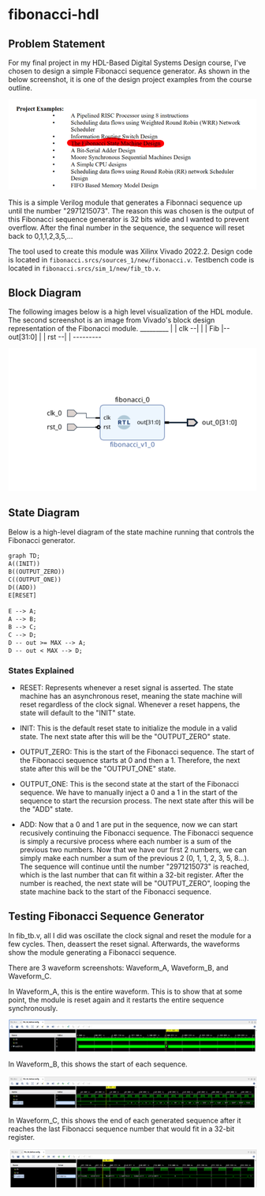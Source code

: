 # fibonacci-hdl

## Problem Statement

For my final project in my HDL-Based Digital Systems Design course, I've chosen to design a simple Fibonacci sequence generator. As shown in the below screenshot, it is one of the design project examples from the course outline.

![Course Outline](./Design_Examples.png)

This is a simple Verilog module that generates a Fibonnaci sequence up until the number "2971215073". The reason this was chosen is the output of this Fibonacci sequence generator is 32 bits wide and I wanted to prevent overflow. After the final number in the sequence, the sequence will reset back to 0,1,1,2,3,5,...

The tool used to create this module was Xilinx Vivado 2022.2.
Design code is located in `fibonacci.srcs/sources_1/new/fibonacci.v`.
Testbench code is located in `fibonacci.srcs/sim_1/new/fib_tb.v`.

## Block Diagram

The following images below is a high level visualization of the HDL module. The second screenshot is an image from Vivado's block design representation of the Fibonacci module.
            _________
            |       |
      clk --|       |
            |  Fib  |-- out[31:0]
            |       |
      rst --|       |
            ---------

![Block Diagram](./Fibonacci_Block_Diagram.png)

## State Diagram

Below is a high-level diagram of the state machine running that controls the Fibonacci generator.

```mermaid
graph TD;
A((INIT))
B((OUTPUT_ZERO))
C((OUTPUT_ONE))
D((ADD))
E[RESET]

E --> A;
A --> B;
B --> C;
C --> D;
D -- out >= MAX --> A;
D -- out < MAX --> D;
```

### States Explained

- RESET: Represents whenever a reset signal is asserted. The state machine has an asynchronous reset, meaning the state machine will reset regardless of the clock signal. Whenever a reset happens, the state will default to the "INIT" state.

- INIT: This is the default reset state to initialize the module in a valid state. The next state after this will be the "OUTPUT_ZERO" state.

- OUTPUT_ZERO: This is the start of the Fibonacci sequence. The start of the Fibonacci sequence starts at 0 and then a 1. Therefore, the next state after this will be the "OUTPUT_ONE" state.

- OUTPUT_ONE: This is the second state at the start of the Fibonacci sequence. We have to manually inject a 0 and a 1 in the start of the sequence to start the recursion process. The next state after this will be the "ADD" state.

- ADD: Now that a 0 and 1 are put in the sequence, now we can start recusively continuing the Fibonacci sequence. The Fibonacci sequence is simply a recursive process where each number is a sum of the previous two numbers. Now that we have our first 2 numbers, we can simply make each number a sum of the previous 2 (0, 1, 1, 2, 3, 5, 8...). The sequence will continue until the number "2971215073" is reached, which is the last number that can fit within a 32-bit register. After the number is reached, the next state will be "OUTPUT_ZERO", looping the state machine back to the start of the Fibonacci sequence.

## Testing Fibonacci Sequence Generator

In fib_tb.v, all I did was oscillate the clock signal and reset the module for a few cycles. Then, deassert the reset signal. Afterwards, the waveforms show the module generating a Fibonacci sequence.

There are 3 waveform screenshots: Waveform_A, Waveform_B, and Waveform_C.

In Waveform_A, this is the entire waveform. This is to show that at some point, the module is reset again and it restarts the entire sequence synchronously.

![First Waveform](./Waveform_A.png)

In Waveform_B, this shows the start of each sequence.

![Second Waveform](./Waveform_B.png)

In Waveform_C, this shows the end of each generated sequence after it reaches the last Fibonacci sequence number that would fit in a 32-bit register.

![Third Waveform](./Waveform_C.png)

